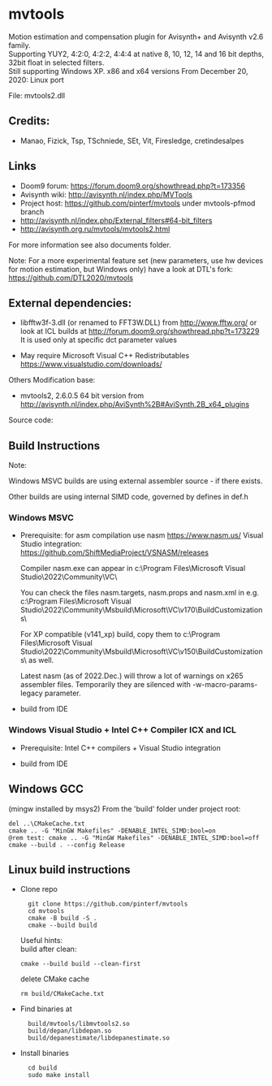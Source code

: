 # mvtools
Motion estimation and compensation plugin for Avisynth+ and Avisynth v2.6 family.\
Supporting YUY2, 4:2:0, 4:2:2, 4:4:4 at native 8, 10, 12, 14 and 16 bit depths, 32bit float in selected filters.\
Still supporting Windows XP.
x86 and x64 versions
From December 20, 2020: Linux port

File: mvtools2.dll

## Credits: 

- Manao, Fizick, Tsp, TSchniede, SEt, Vit, Firesledge, cretindesalpes 

## Links
- Doom9 forum: https://forum.doom9.org/showthread.php?t=173356
- Avisynth wiki: http://avisynth.nl/index.php/MVTools
- Project host: https://github.com/pinterf/mvtools under mvtools-pfmod branch
- http://avisynth.nl/index.php/External_filters#64-bit_filters 
- http://avisynth.org.ru/mvtools/mvtools2.html

For more information see also documents folder.

Note:
For a more experimental feature set (new parameters, use hw devices for motion estimation, but Windows only)
have a look at DTL's fork: https://github.com/DTL2020/mvtools

## External dependencies: 

- libfftw3f-3.dll (or renamed to FFT3W.DLL)
from http://www.fftw.org/ or look at ICL builds at http://forum.doom9.org/showthread.php?t=173229
  It is used only at specific dct parameter values
  
- May require Microsoft Visual C++ Redistributables https://www.visualstudio.com/downloads/
  

Others
Modification base:

- mvtools2, 2.6.0.5 64 bit version from
http://avisynth.nl/index.php/AviSynth%2B#AviSynth.2B_x64_plugins

Source code:

## Build Instructions

Note:

Windows MSVC builds are using external assembler source - if there exists.

Other builds are using internal SIMD code, governed by defines in def.h

### Windows MSVC

- Prerequisite: for asm compilation use nasm https://www.nasm.us/ 
  Visual Studio integration: https://github.com/ShiftMediaProject/VSNASM/releases

  Compiler nasm.exe can appear in c:\Program Files\Microsoft Visual Studio\2022\Community\VC\

  You can check the files nasm.targets, nasm.props and nasm.xml in e.g. c:\Program Files\Microsoft Visual Studio\2022\Community\Msbuild\Microsoft\VC\v170\BuildCustomizations\

  For XP compatible (v141_xp) build, copy them to c:\Program Files\Microsoft Visual Studio\2022\Community\Msbuild\Microsoft\VC\v150\BuildCustomizations\ as well.
  
  Latest nasm (as of 2022.Dec.) will throw a lot of warnings on x265 assembler files. Temporarily they are silenced with -w-macro-params-legacy parameter.

* build from IDE

### Windows Visual Studio + Intel C++ Compiler ICX and ICL

- Prerequisite: Intel C++ compilers + Visual Studio integration

* build from IDE

## Windows GCC
(mingw installed by msys2)
From the 'build' folder under project root:

    del ..\CMakeCache.txt
    cmake .. -G "MinGW Makefiles" -DENABLE_INTEL_SIMD:bool=on
    @rem test: cmake .. -G "MinGW Makefiles" -DENABLE_INTEL_SIMD:bool=off
    cmake --build . --config Release  

## Linux build instructions

* Clone repo

        git clone https://github.com/pinterf/mvtools
        cd mvtools
        cmake -B build -S .
        cmake --build build

  Useful hints:        
  build after clean:

      cmake --build build --clean-first

  delete CMake cache

      rm build/CMakeCache.txt

* Find binaries at

        build/mvtools/libmvtools2.so
        build/depan/libdepan.so
        build/depanestimate/libdepanestimate.so

* Install binaries

        cd build
        sudo make install
